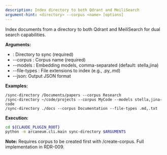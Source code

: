 ```yaml
---
description: Index directory to both Qdrant and MeiliSearch
argument-hint: <directory> --corpus <name> [options]
---
```


Index documents from a directory to both Qdrant and MeiliSearch for dual search capabilities.

**Arguments:**
- <directory>: Directory to sync (required)
- --corpus <name>: Corpus name (required)
- --models <models>: Embedding models, comma-separated (default: stella,jina)
- --file-types <types>: File extensions to index (e.g., .py,.md)
- --json: Output JSON format

**Examples:**
```
/sync-directory /Documents/papers --corpus Research
/sync-directory ~/code/projects --corpus MyCode --models stella,jina-code
/sync-directory ./docs --corpus Documentation --file-types .md,.txt
```

**Execution:**
```bash
cd ${CLAUDE_PLUGIN_ROOT}
python -m arcaneum.cli.main sync-directory $ARGUMENTS
```

**Note:** Requires corpus to be created first with /create-corpus.
Full implementation in RDR-009.
